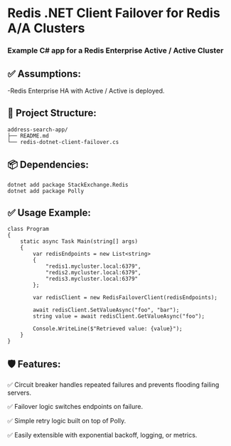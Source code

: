 # Redis .NET Client Failover for Redis A/A Clusters

### Example C# app for a Redis Enterprise Active / Active Cluster

## ✅ Assumptions:
-Redis Enterprise HA with Active / Active is deployed.

## 📁 Project Structure:
```
address-search-app/
├── README.md
└── redis-dotnet-client-failover.cs
```

## 📦 Dependencies:
```
dotnet add package StackExchange.Redis
dotnet add package Polly
```
## ✅ Usage Example:
```
class Program
{
    static async Task Main(string[] args)
    {
        var redisEndpoints = new List<string>
        {
            "redis1.mycluster.local:6379",
            "redis2.mycluster.local:6379",
            "redis3.mycluster.local:6379"
        };

        var redisClient = new RedisFailoverClient(redisEndpoints);

        await redisClient.SetValueAsync("foo", "bar");
        string value = await redisClient.GetValueAsync("foo");

        Console.WriteLine($"Retrieved value: {value}");
    }
}
```
## 🛡 Features:

✅ Circuit breaker handles repeated failures and prevents flooding failing servers.

✅ Failover logic switches endpoints on failure.

✅ Simple retry logic built on top of Polly.

✅ Easily extensible with exponential backoff, logging, or metrics.
